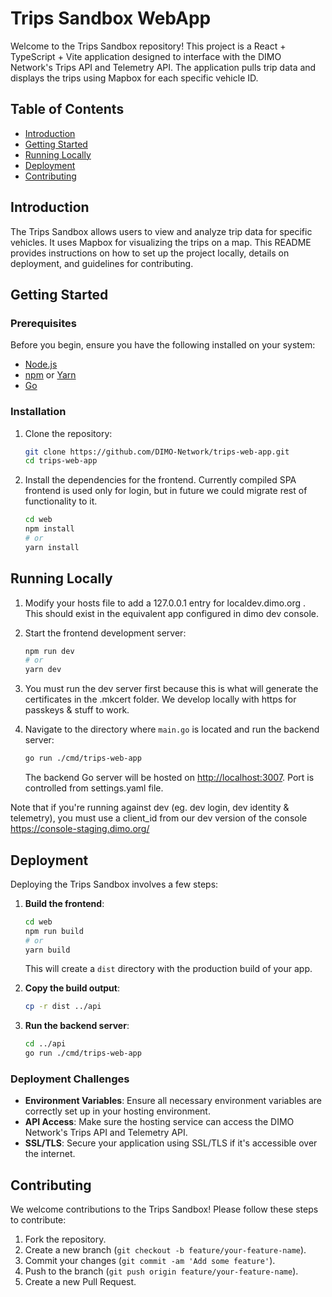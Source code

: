 # Trips Sandbox WebApp

Welcome to the Trips Sandbox repository! This project is a React + TypeScript + Vite application designed to interface with the DIMO Network's Trips API and Telemetry API. The application pulls trip data and displays the trips using Mapbox for each specific vehicle ID.

## Table of Contents

- [Introduction](#introduction)
- [Getting Started](#getting-started)
- [Running Locally](#running-locally)
- [Deployment](#deployment)
- [Contributing](#contributing)

## Introduction

The Trips Sandbox allows users to view and analyze trip data for specific vehicles. It uses Mapbox for visualizing the trips on a map. This README provides instructions on how to set up the project locally, details on deployment, and guidelines for contributing.

## Getting Started

### Prerequisites

Before you begin, ensure you have the following installed on your system:

- [Node.js](https://nodejs.org/en/download/)
- [npm](https://www.npmjs.com/get-npm) or [Yarn](https://yarnpkg.com/getting-started/install)
- [Go](https://golang.org/dl/)

### Installation

1. Clone the repository:
    ```sh
    git clone https://github.com/DIMO-Network/trips-web-app.git
    cd trips-web-app
    ```

2. Install the dependencies for the frontend. Currently compiled SPA frontend is used only for login, but in future we could migrate rest of functionality to it.
    ```sh
    cd web
    npm install
    # or
    yarn install
    ```

## Running Locally

1. Modify your hosts file to add a 127.0.0.1 entry for localdev.dimo.org . This should exist in the equivalent app configured in dimo dev console.

2. Start the frontend development server:
    ```sh
    npm run dev
    # or
    yarn dev
    ```

3. You must run the dev server first because this is what will generate the certificates in the .mkcert folder. We develop locally with https for passkeys & stuff to work.

4. Navigate to the directory where `main.go` is located and run the backend server:
    ```sh
    go run ./cmd/trips-web-app
    ```

   The backend Go server will be hosted on [http://localhost:3007](http://localhost:3007). Port is controlled from settings.yaml file. 

Note that if you're running against dev (eg. dev login, dev identity & telemetry), you must use a client_id from our dev version of the console
https://console-staging.dimo.org/

## Deployment

Deploying the Trips Sandbox involves a few steps:

1. **Build the frontend**:
    ```sh
    cd web
    npm run build
    # or
    yarn build
    ```

   This will create a `dist` directory with the production build of your app.

2. **Copy the build output**:
    ```sh
    cp -r dist ../api
    ```

3. **Run the backend server**:
    ```sh
    cd ../api
    go run ./cmd/trips-web-app
    ```

### Deployment Challenges

- **Environment Variables**: Ensure all necessary environment variables are correctly set up in your hosting environment.
- **API Access**: Make sure the hosting service can access the DIMO Network's Trips API and Telemetry API.
- **SSL/TLS**: Secure your application using SSL/TLS if it's accessible over the internet.


## Contributing

We welcome contributions to the Trips Sandbox! Please follow these steps to contribute:

1. Fork the repository.
2. Create a new branch (`git checkout -b feature/your-feature-name`).
3. Commit your changes (`git commit -am 'Add some feature'`).
4. Push to the branch (`git push origin feature/your-feature-name`).
5. Create a new Pull Request.

